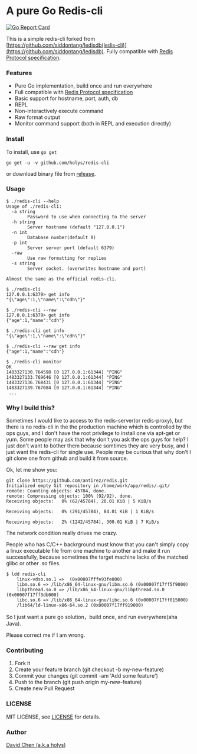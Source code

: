 A pure Go Redis-cli 
==================
[![Go Report Card](https://goreportcard.com/badge/github.com/holys/redis-cli)](https://goreportcard.com/report/github.com/holys/redis-cli)

This is a simple redis-cli forked from [https://github.com/siddontang/ledisdb(ledis-cli)](https://github.com/siddontang/ledisdb).
Fully compatible with [Redis Protocol specification](https://redis.io/topics/protocol).


### Features 

- Pure Go implementation, build once and run everywhere
- Full compatible with [Redis Protocol specification](https://redis.io/topics/protocol)
- Basic support for hostname, port, auth, db
- REPL 
- Non-interactively execute command 
- Raw format output
- Monitor command support (both in REPL and execution directly)

### Install 

To install, use `go get`
```
go get -u -v github.com/holys/redis-cli 
```

or download binary file from [release](https://github.com/holys/redis-cli/releases).

### Usage

```
$ ./redis-cli --help
Usage of ./redis-cli:
  -a string
        Password to use when connecting to the server
  -h string
        Server hostname (default "127.0.0.1")
  -n int
        Database number(default 0)
  -p int
        Server server port (default 6379)
  -raw
        Use raw formatting for replies
  -s string
        Server socket. (overwrites hostname and port)

Almost the same as the official redis-cli.

$ ./redis-cli
127.0.0.1:6379> get info
"{\"age\":1,\"name\":\"cdh\"}"

$ ./redis-cli --raw
127.0.0.1:6379> get info
{"age":1,"name":"cdh"}

$ ./redis-cli get info
"{\"age\":1,\"name\":\"cdh\"}"

$ ./redis-cli --raw get info
{"age":1,"name":"cdh"}

$ ./redis-cli monitor
OK
1483327130.764598 [0 127.0.0.1:61344] "PING"
1483327133.769646 [0 127.0.0.1:61344] "PING"
1483327136.768431 [0 127.0.0.1:61344] "PING"
1483327139.767084 [0 127.0.0.1:61344] "PING"
 ...

```

### Why I build this?

Sometimes I would like to access to the redis-server(or redis-proxy), but there is no redis-cli in the
the production machine which is controlled by the ops guys, and I don't have the root privilege to 
install one via apt-get or yum. Some people may ask that why don't you ask the ops guys for help? I just 
don't want to bother them because somtimes they are very busy, and I just want the redis-cli for single use.
People may be curious that why don't I git clone one from github and build it from source. 

Ok, let me show you:
```
git clone https://github.com/antirez/redis.git
Initialized empty Git repository in /home/work/app/redis/.git/
remote: Counting objects: 45784, done.
remote: Compressing objects: 100% (92/92), done.
Receiving objects:   0% (62/45784), 20.01 KiB | 5 KiB/s

Receiving objects:   0% (291/45784), 84.01 KiB | 1 KiB/s

Receiving objects:   2% (1242/45784), 300.01 KiB | 7 KiB/s
```

The network condition really drives me crazy.

People who has C/C++ backrground must know that you can't simply copy a linux executable file
from one machine to another and make it run successfully, because sometimes the target machine
lacks of the matched glibc or other .so files.

```
$ ldd redis-cli
    linux-vdso.so.1 =>  (0x00007fffe93fe000)
    libm.so.6 => /lib/x86_64-linux-gnu/libm.so.6 (0x00007f17ff5f9000)
    libpthread.so.0 => /lib/x86_64-linux-gnu/libpthread.so.0 (0x00007f17ff3db000)
    libc.so.6 => /lib/x86_64-linux-gnu/libc.so.6 (0x00007f17ff015000)
    /lib64/ld-linux-x86-64.so.2 (0x00007f17ff919000)
```

So I just want a pure go solution，build once, and run everywhere(aha Java).

Please correct me if I am wrong.



### Contributing

1. Fork it
2. Create your feature branch (git checkout -b my-new-feature)
3. Commit your changes (git commit -am 'Add some feature')
4. Push to the branch (git push origin my-new-feature)
5. Create new Pull Request


### LICENSE

MIT LICENSE, see [LICENSE](./LICENSE) for details.

### Author

[David Chen (a.k.a holys)](https://github.com/holys)
